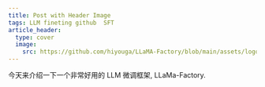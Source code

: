```yaml
---
title: Post with Header Image
tags: LLM fineting github  SFT
article_header:
  type: cover
  image:
    src: https://github.com/hiyouga/LLaMA-Factory/blob/main/assets/logo.png
---
```

今天来介绍一下一个非常好用的 LLM 微调框架, LLaMa-Factory.
<!--more-->

